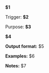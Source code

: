 <!--
  $1 = Title (e.g., SLO Setup)
  $2 = Trigger (e.g., /slo-setup)
  $3 = Purpose (e.g., Define Service Level Objectives, burn alerts, and runbooks)
  $4 = Steps (1-3 numbered list)
  $5 = Output format (e.g., SLO table and alert rules snippet)
  $6 = Examples (e.g., /slo-setup)
  $7 = Notes (e.g., Tie SLOs to deploy gates and incident severity)
-->

**$1**

Trigger: **$2**

Purpose: **$3**

**$4**

**Output format:** $5

**Examples:** $6

**Notes:** $7
